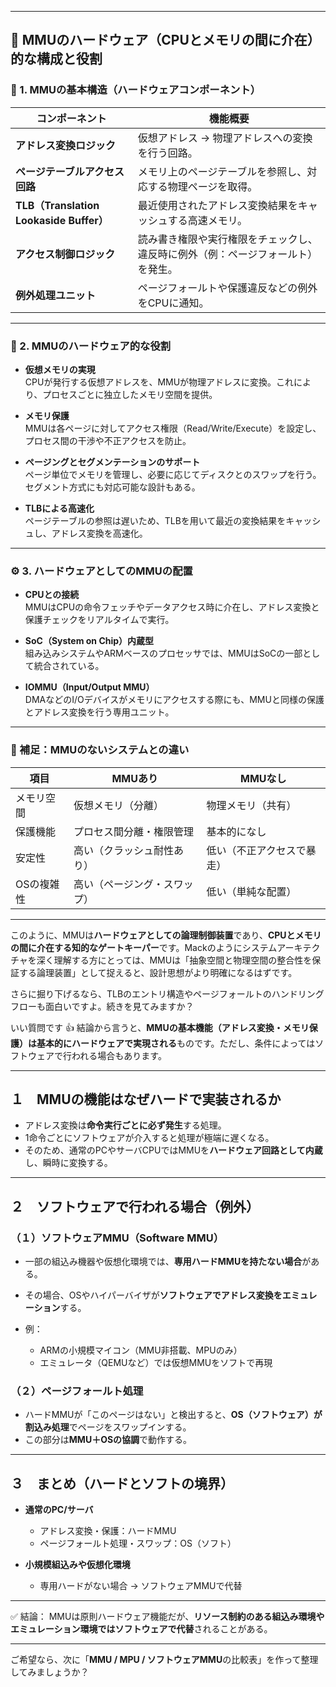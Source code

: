 
---

## 🧠 MMUのハードウェア（CPUとメモリの間に介在）的な構成と役割

### 🔧 1. MMUの基本構造（ハードウェアコンポーネント）

| コンポーネント | 機能概要 |
|----------------|-----------|
| **アドレス変換ロジック** | 仮想アドレス → 物理アドレスへの変換を行う回路。 |
| **ページテーブルアクセス回路** | メモリ上のページテーブルを参照し、対応する物理ページを取得。 |
| **TLB（Translation Lookaside Buffer）** | 最近使用されたアドレス変換結果をキャッシュする高速メモリ。 |
| **アクセス制御ロジック** | 読み書き権限や実行権限をチェックし、違反時に例外（例：ページフォールト）を発生。 |
| **例外処理ユニット** | ページフォールトや保護違反などの例外をCPUに通知。 |

---

### 🧩 2. MMUのハードウェア的な役割

- **仮想メモリの実現**  
  CPUが発行する仮想アドレスを、MMUが物理アドレスに変換。これにより、プロセスごとに独立したメモリ空間を提供。

- **メモリ保護**  
  MMUは各ページに対してアクセス権限（Read/Write/Execute）を設定し、プロセス間の干渉や不正アクセスを防止。

- **ページングとセグメンテーションのサポート**  
  ページ単位でメモリを管理し、必要に応じてディスクとのスワップを行う。セグメント方式にも対応可能な設計もある。

- **TLBによる高速化**  
  ページテーブルの参照は遅いため、TLBを用いて最近の変換結果をキャッシュし、アドレス変換を高速化。

---

### ⚙️ 3. ハードウェアとしてのMMUの配置

- **CPUとの接続**  
  MMUはCPUの命令フェッチやデータアクセス時に介在し、アドレス変換と保護チェックをリアルタイムで実行。

- **SoC（System on Chip）内蔵型**  
  組み込みシステムやARMベースのプロセッサでは、MMUはSoCの一部として統合されている。

- **IOMMU（Input/Output MMU）**  
  DMAなどのI/Oデバイスがメモリにアクセスする際にも、MMUと同様の保護とアドレス変換を行う専用ユニット。

---

### 🧭 補足：MMUのないシステムとの違い

| 項目 | MMUあり | MMUなし |
|------|---------|---------|
| メモリ空間 | 仮想メモリ（分離） | 物理メモリ（共有） |
| 保護機能 | プロセス間分離・権限管理 | 基本的になし |
| 安定性 | 高い（クラッシュ耐性あり） | 低い（不正アクセスで暴走） |
| OSの複雑性 | 高い（ページング・スワップ） | 低い（単純な配置） |

---

このように、MMUは**ハードウェアとしての論理制御装置**であり、**CPUとメモリの間に介在する知的なゲートキーパー**です。Mackのようにシステムアーキテクチャを深く理解する方にとっては、MMUは「抽象空間と物理空間の整合性を保証する論理装置」として捉えると、設計思想がより明確になるはずです。

さらに掘り下げるなら、TLBのエントリ構造やページフォールトのハンドリングフローも面白いですよ。続きを見てみますか？




いい質問です 👍
結論から言うと、**MMUの基本機能（アドレス変換・メモリ保護）は基本的にハードウェアで実現される**ものです。ただし、条件によってはソフトウェアで行われる場合もあります。

---

## １　MMUの機能はなぜハードで実装されるか

* アドレス変換は**命令実行ごとに必ず発生**する処理。
* 1命令ごとにソフトウェアが介入すると処理が極端に遅くなる。
* そのため、通常のPCやサーバCPUではMMUを**ハードウェア回路として内蔵**し、瞬時に変換する。

---

## ２　ソフトウェアで行われる場合（例外）

### （１）ソフトウェアMMU（Software MMU）

* 一部の組込み機器や仮想化環境では、**専用ハードMMUを持たない場合**がある。
* その場合、OSやハイパーバイザが**ソフトウェアでアドレス変換をエミュレーション**する。
* 例：

  * ARMの小規模マイコン（MMU非搭載、MPUのみ）
  * エミュレータ（QEMUなど）では仮想MMUをソフトで再現

### （２）ページフォールト処理

* ハードMMUが「このページはない」と検出すると、**OS（ソフトウェア）が割込み処理**でページをスワップインする。
* この部分は**MMU＋OSの協調**で動作する。

---

## ３　まとめ（ハードとソフトの境界）

* **通常のPC/サーバ**

  * アドレス変換・保護：ハードMMU
  * ページフォールト処理・スワップ：OS（ソフト）
* **小規模組込みや仮想化環境**

  * 専用ハードがない場合 → ソフトウェアMMUで代替

---

✅ 結論：
MMUは原則ハードウェア機能だが、**リソース制約のある組込み環境やエミュレーション環境ではソフトウェアで代替**されることがある。

---

ご希望なら、次に「**MMU / MPU / ソフトウェアMMU**の比較表」を作って整理してみましょうか？
